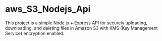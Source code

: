 # aws_S3_Nodejs_Api
This project is a simple Node.js + Express API for securely uploading, downloading, and deleting files in Amazon S3 with KMS (Key Management Service) encryption enabled.
